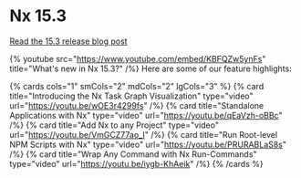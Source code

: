 # Nx 15.3

[Read the 15.3 release blog post](/blog/nx-15-3-standalone-projects-vite-task-graph-and-more)

{% youtube
src="https://www.youtube.com/embed/KBFQZw5ynFs"
title="What&#39;s new in Nx 15.3?"
/%}
Here are some of our feature highlights:

{% cards cols="1" smCols="2" mdCols="2" lgCols="3" %}
{% card title="Introducing the Nx Task Graph Visualization"  type="video" url="https://youtu.be/wOE3r4299fs" /%}
{% card title="Standalone Applications with Nx"  type="video" url="https://youtu.be/qEaVzh-oBBc" /%}
{% card title="Add Nx to any Project"  type="video" url="https://youtu.be/VmGCZ77ao_I" /%}
{% card title="Run Root-level NPM Scripts with Nx"  type="video" url="https://youtu.be/PRURABLaS8s" /%}
{% card title="Wrap Any Command with Nx Run-Commands"  type="video" url="https://youtu.be/iygb-KhAeik" /%}
{% /cards %}
